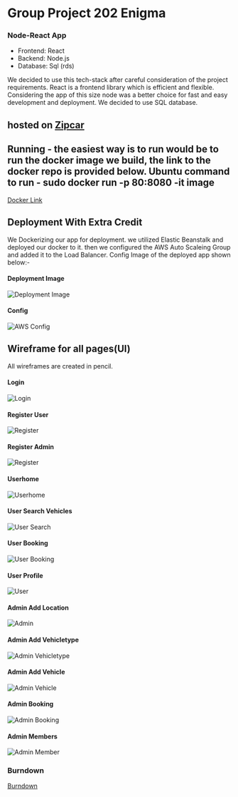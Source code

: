 # Group Project 202 Enigma

### Node-React App
* Frontend: React
* Backend: Node.js
* Database: Sql (rds)

We decided to use this tech-stack after careful consideration of the project requirements. React is a frontend library which is efficient and flexible. Considering the app of this size node was a better choice for fast and easy development and deployment. We decided to use SQL database.

## hosted on [Zipcar](http://zipcar-env.eba-ksiqic9p.us-east-2.elasticbeanstalk.com/) 

## Running - the easiest way is to run would be to run the docker image we build, the link to the docker repo is provided below. Ubuntu command to run - sudo docker run -p 80:8080 -it image
[Docker Link](https://hub.docker.com/r/samkitsheth95/zipcardock)

## Deployment With Extra Credit

We Dockerizing our app for deployment. we utilized Elastic Beanstalk and deployed our docker to it. then we configured the AWS Auto Scaleing Group and added it to the Load Balancer. Config Image of the deployed app shown below:-
#### Deployment Image
![Deployment Image](https://github.com/gopinathsjsu/sp20-cmpe-202-sec-03-team-project-enigma/blob/master/Diagram/deployment_diagram.png)
#### Config
![AWS Config](https://github.com/gopinathsjsu/sp20-cmpe-202-sec-03-team-project-enigma/blob/master/Diagram/awsconfig.png)

## Wireframe for all pages(UI)
All wireframes are created in pencil.
#### Login
![Login](https://github.com/gopinathsjsu/sp20-cmpe-202-sec-03-team-project-enigma/blob/master/Diagram/login.png)
#### Register User
![Register](https://github.com/gopinathsjsu/sp20-cmpe-202-sec-03-team-project-enigma/blob/master/Diagram/register_page_user.png)
#### Register Admin
![Register](https://github.com/gopinathsjsu/sp20-cmpe-202-sec-03-team-project-enigma/blob/master/Diagram/register_page_admin.png)
#### Userhome
![Userhome](https://github.com/gopinathsjsu/sp20-cmpe-202-sec-03-team-project-enigma/blob/master/Diagram/user_home.png)
#### User Search Vehicles
![User Search](https://github.com/gopinathsjsu/sp20-cmpe-202-sec-03-team-project-enigma/blob/master/Diagram/user_search_vehicles.png)
#### User Booking
![User Booking](https://github.com/gopinathsjsu/sp20-cmpe-202-sec-03-team-project-enigma/blob/master/Diagram/user_see_booking.png)
#### User Profile
![User](https://github.com/gopinathsjsu/sp20-cmpe-202-sec-03-team-project-enigma/blob/master/Diagram/user_see_profile.png)
#### Admin Add Location
![Admin](https://github.com/gopinathsjsu/sp20-cmpe-202-sec-03-team-project-enigma/blob/master/Diagram/admin_add_location.png)
#### Admin Add Vehicletype
![Admin Vehicletype](https://github.com/gopinathsjsu/sp20-cmpe-202-sec-03-team-project-enigma/blob/master/Diagram/admin_add_vehicle_type.png)
#### Admin Add Vehicle
![Admin Vehicle](https://github.com/gopinathsjsu/sp20-cmpe-202-sec-03-team-project-enigma/blob/master/Diagram/admin_add_vehicle.png)
#### Admin Booking
![Admin Booking](https://github.com/gopinathsjsu/sp20-cmpe-202-sec-03-team-project-enigma/blob/master/Diagram/admin_see_booking.png)
#### Admin Members
![Admin Member](https://github.com/gopinathsjsu/sp20-cmpe-202-sec-03-team-project-enigma/blob/master/Diagram/admin_see_members.png)

### Burndown
[Burndown](https://docs.google.com/spreadsheets/d/1RBzwUDx9QG7Uy8ayiFBBuhWBaJCrK5dV5T9eN2ZEfp8/edit?usp=sharing
) 

